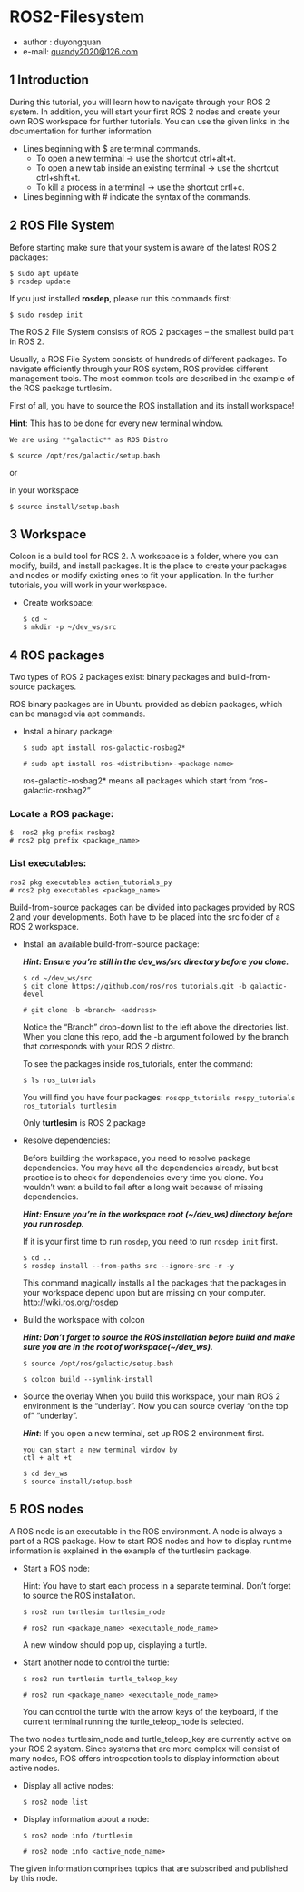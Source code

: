 # ROS2-Filesystem

* author :  duyongquan
* e-mail: quandy2020@126.com

## 1  Introduction

During this tutorial, you will learn how to navigate through your ROS 2 system. In addition, you will start your first ROS 2 nodes and create your own ROS workspace for further tutorials. You can use the given links in the documentation for further information

- Lines beginning with $ are terminal commands.
  - To open a new terminal → use the shortcut ctrl+alt+t.
  - To open a new tab inside an existing terminal → use the shortcut ctrl+shift+t.
  - To kill a process in a terminal → use the shortcut crtl+c.
- Lines beginning with # indicate the syntax of the commands.

## 2 ROS File System

Before starting make sure that your system is aware of the latest ROS 2 packages:

```shell
$ sudo apt update
$ rosdep update
```

If you just installed **rosdep**, please run this commands first:

```shell
$ sudo rosdep init
```

The ROS 2 File System consists of ROS 2 packages – the smallest build part in ROS 2.

Usually, a ROS File System consists of hundreds of different packages. To navigate efficiently through your ROS system, ROS provides different management tools. The most common tools are described in the example of the ROS package turtlesim.

First of all, you have to source the ROS installation and its install workspace!

**Hint**: This has to be done for every new terminal window.

```shell
We are using **galactic** as ROS Distro

$ source /opt/ros/galactic/setup.bash
```

or

in your workspace

```shell
$ source install/setup.bash
```

## 3 Workspace

Colcon is a build tool for ROS 2. A workspace is a folder, where you can modify, build, and install packages. It is the place to create your packages and nodes or modify existing ones to fit your application. In the further tutorials, you will work in your workspace.

- Create workspace:

  ```shell
  $ cd ~
  $ mkdir -p ~/dev_ws/src
  ```

## 4  ROS packages

Two types of ROS 2 packages exist: binary packages and build-from-source packages.

ROS binary packages are in Ubuntu provided as debian packages, which can be managed via apt commands.

- Install a binary package:

  ```shell
  $ sudo apt install ros-galactic-rosbag2*
  ```

  `# sudo apt install ros-<distribution>-<package-name>`

  ros-galactic-rosbag2* means all packages which start from “ros-galactic-rosbag2”

### Locate a ROS package:

```shell
$  ros2 pkg prefix rosbag2
# ros2 pkg prefix <package_name>
```

### List executables:

```shell
ros2 pkg executables action_tutorials_py
# ros2 pkg executables <package_name>
```

Build-from-source packages can be divided into packages provided by ROS 2 and your developments. Both have to be placed into the src folder of a ROS 2 workspace.

- Install an available build-from-source package:

  ***Hint: Ensure you’re still in the dev_ws/src directory before you clone.***

  ```shell
  $ cd ~/dev_ws/src
  $ git clone https://github.com/ros/ros_tutorials.git -b galactic-devel
  ```

  `# git clone -b <branch> <address>`

  Notice the “Branch” drop-down list to the left above the directories list. When you clone this repo, add the -b argument followed by the branch that corresponds with your ROS 2 distro.

  To see the packages inside ros_tutorials, enter the command:

  ```shell
  $ ls ros_tutorials
  ```

  You will find you have four packages: `roscpp_tutorials rospy_tutorials ros_tutorials turtlesim`

  Only **turtlesim** is ROS 2 package

- Resolve dependencies:

  Before building the workspace, you need to resolve package dependencies. You may have all the dependencies already, but best practice is to check for dependencies every time you clone. You wouldn’t want a build to fail after a long wait because of missing dependencies.

  ***Hint: Ensure you’re in the workspace root (~/dev_ws) directory before you run rosdep.***

  If it is your first time to run `rosdep`, you need to run `rosdep init` first.

  ```shell
  $ cd ..
  $ rosdep install --from-paths src --ignore-src -r -y
  ```

  This command magically installs all the packages that the packages in your workspace depend upon but are missing on your computer. http://wiki.ros.org/rosdep

- Build the workspace with colcon

  ***Hint: Don’t forget to source the ROS installation before build and make sure you are in the root of workspace(~/dev_ws).***

  ```shell
  $ source /opt/ros/galactic/setup.bash
  
  $ colcon build --symlink-install
  ```

- Source the overlay When you build this workspace, your main ROS 2 environment is the “underlay”. Now you can source overlay “on the top of” “underlay”.

  ***Hint***: If you open a new terminal, set up ROS 2 environment first.

  ```shell
  you can start a new terminal window by
  ctl + alt +t
  ```

  ```shell
  $ cd dev_ws
  $ source install/setup.bash
  ```

## 5 ROS nodes

A ROS node is an executable in the ROS environment. A node is always a part of a ROS package. How to start ROS nodes and how to display runtime information is explained in the example of the turtlesim package.

- Start a ROS node:

  Hint: You have to start each process in a separate terminal. Don’t forget to source the ROS installation.

  ```shell
  $ ros2 run turtlesim turtlesim_node
  ```

  `# ros2 run <package_name> <executable_node_name>`

  A new window should pop up, displaying a turtle.

- Start another node to control the turtle:

  ```shell
  $ ros2 run turtlesim turtle_teleop_key
  ```

  `# ros2 run <package_name> <executable_node_name>`

  You can control the turtle with the arrow keys of the keyboard, if the current terminal running the turtle_teleop_node is selected.

The two nodes turtlesim_node and turtle_teleop_key are currently active on your ROS 2 system. Since systems that are more complex will consist of many nodes, ROS offers introspection tools to display information about active nodes.

- Display all active nodes:

  ```shell
  $ ros2 node list
  ```

- Display information about a node:

  ```shell
  $ ros2 node info /turtlesim
  ```

  `# ros2 node info <active_node_name>`

The given information comprises topics that are subscribed and published by this node.